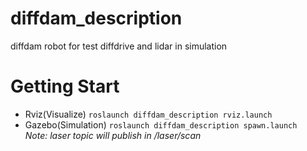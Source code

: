 # diffdam_description
diffdam robot for test diffdrive and lidar in simulation

# Getting Start 
- Rviz(Visualize) ``roslaunch diffdam_description rviz.launch``
- Gazebo(Simulation) `` roslaunch diffdam_description spawn.launch  ``
*Note: laser topic will publish in /laser/scan*
